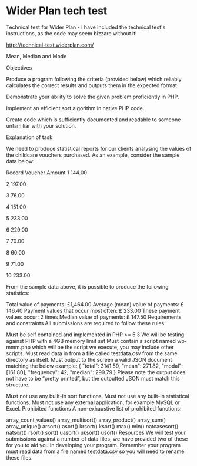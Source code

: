 # Wider Plan tech test
Technical test for Wider Plan - I have included the technical test's instructions, as the code may seem bizzare without it!

http://technical-test.widerplan.com/

Mean, Median and Mode

Objectives

Produce a program following the criteria (provided below) which reliably calculates the correct results and outputs them in the expected format.

Demonstrate your ability to solve the given problem proficiently in PHP.

Implement an efficient sort algorithm in native PHP code.

Create code which is sufficiently documented and readable to someone unfamiliar with your solution.

Explanation of task

We need to produce statistical reports for our clients analysing the values of the childcare vouchers purchased. As an example, consider the sample data below:


Record	Voucher Amount
1	144.00

2	197.00

3	76.00

4	151.00

5	233.00

6	229.00

7	70.00

8	60.00

9	71.00

10	233.00

From the sample data above, it is possible to produce the following statistics:

Total value of payments:              £1,464.00
Average (mean) value of payments:     £  146.40
Payment values that occur most often: £  233.00
These payment values occur:             2 times
Median value of payments:             £  147.50
Requirements and constraints
All submissions are required to follow these rules:

Must be self contained and implemented in PHP >= 5.3
We will be testing against PHP with a 4GB memory limit set
Must contain a script named wp-mmm.php which will be the script we execute, you may include other scripts.
Must read data in from a file called testdata.csv from the same directory as itself.
Must output to the screen a valid JSON document matching the below example:
  {
      "total": 3141.59,
      "mean": 271.82,
      "modal": [161.80],
      "frequency": 42,
      "median": 299.79
  }
Please note the output does not have to be “pretty printed”, but the outputted JSON must match this structure.

Must not use any built-in sort functions.
Must not use any built-in statistical functions.
Must not use any external application, for example MySQL or Excel.
Prohibited functions
A non-exhaustive list of prohibited functions:

array_count_values()
array_multisort()
array_product()
array_sum()
array_unique()
arsort()
asort()
krsort()
ksort()
max()
min()
natcasesort()
natsort()
rsort()
sort()
uasort()
uksort()
usort()
Resources
We will test your submissions against a number of data files, we have provided two of these for you to aid you in developing your program. Remember your program must read data from a file named testdata.csv so you will need to rename these files.
